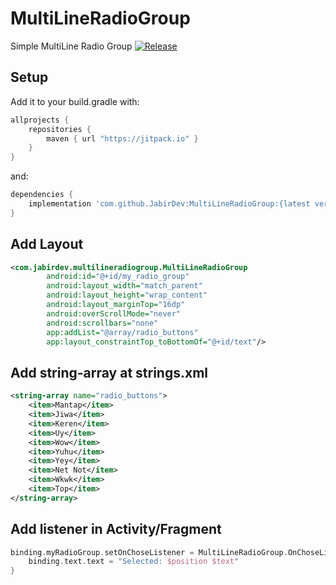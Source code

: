 # MultiLineRadioGroup
Simple MultiLine Radio Group
[![Release](https://jitpack.io/v/jitpack/android-example.svg)](https://www.jitpack.io/#JabirDev/MultiLineRadioGroup/0.1.0)

## Setup
Add it to your build.gradle with:
```gradle
allprojects {
    repositories {
        maven { url "https://jitpack.io" }
    }
}
```
and:

```gradle
dependencies {
    implementation 'com.github.JabirDev:MultiLineRadioGroup:{latest version}'
}
```

## Add Layout
```xml
<com.jabirdev.multilineradiogroup.MultiLineRadioGroup
        android:id="@+id/my_radio_group"
        android:layout_width="match_parent"
        android:layout_height="wrap_content"
        android:layout_marginTop="16dp"
        android:overScrollMode="never"
        android:scrollbars="none"
        app:addList="@array/radio_buttons"
        app:layout_constraintTop_toBottomOf="@+id/text"/>
```

## Add string-array at strings.xml
```xml
<string-array name="radio_buttons">
    <item>Mantap</item>
    <item>Jiwa</item>
    <item>Keren</item>
    <item>Uy</item>
    <item>Wow</item>
    <item>Yuhu</item>
    <item>Yey</item>
    <item>Net Not</item>
    <item>Wkwk</item>
    <item>Top</item>
</string-array>
```
## Add listener in Activity/Fragment
```kotlin
binding.myRadioGroup.setOnChoseListener = MultiLineRadioGroup.OnChoseListener {position, text ->
    binding.text.text = "Selected: $position $text"
}
```
